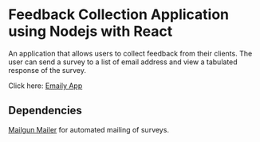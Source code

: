 # Feedback Collection Application using Nodejs with React

An application that allows users to collect feedback from their clients.
The user can send a survey to a list of email address and view a tabulated response of the survey.


Click here: [Emaily App](https://rocky-mountain-62570.herokuapp.com/)

## Dependencies
[Mailgun Mailer](https://medium.com/@samwsoftware/mailgun-mailer-cb71d24965db) for automated mailing of surveys.

